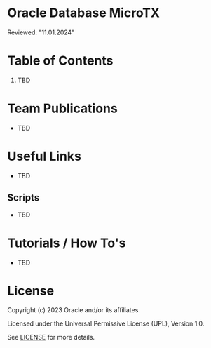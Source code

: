 # Oracle Database MicroTX
Reviewed: "11.01.2024"



# Table of Contents
 
1. TBD 

 
# Team Publications
- TBD

# Useful Links
- TBD

## Scripts
- TBD

# Tutorials / How To's
- TBD


# License
 
Copyright (c) 2023 Oracle and/or its affiliates.
 
Licensed under the Universal Permissive License (UPL), Version 1.0.
 
See [LICENSE]( https://github.com/oracle-devrel/technology-engineering/blob/folder-structure/LICENSE) for more details.
